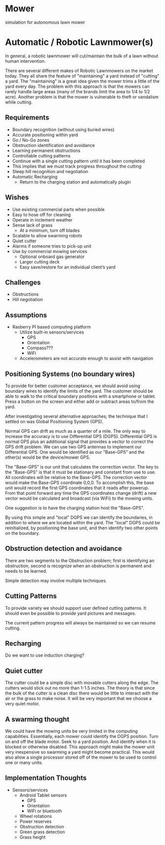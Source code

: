 # Mower
simulation for autonomous lawn mower

# Automatic / Robotic Lawnmower(s) #

In general, a robotic lawnmower will cut/maintain the bulk of a lawn without human intervention.

There are several different makes of Robotic Lawnmowers on the market today.  They all share the feature of "maintaining" a yard instead of "cutting" a yard.  The "maintaining" is a great idea given the mower trims a little of the yard every day.  The problem with this approach is that the mowers can rarely handle large areas (many of the brands limit the area to 1/4 to 1/2 acre).  Another problem is that the mower is vulnerable to theft or vandalism while cutting.

## Requirements ##

*	Boundary recognition (without using buried wires)
*	Accurate positioning within yard
*	Go / No-Go zones
*	Obstruction identification and avoidance
  * Learning permanent obstructions
*	Controllable cutting patterns
  * Continue with a single cutting pattern until it has been completed
  * This implies that we must track progress throughout the cutting
* Steep hill recognition and negotiation
* Automatic Recharging
  * Return to the charging station and automatically plugin

## Wishes ##

* Use existing commercial parts when possible
* Easy to hose off for cleaning
* Operate in inclement weather
* Sense lack of grass
  * At a minimum, turn off blades
* Scalable to allow swarming robots
* Quiet cutter
* Alarms if someone tries to pick-up unit
* Use by commercial mowing services
  * Optional onboard gas generator
  * Larger cutting deck
  * Easy save/restore for an individual client’s yard

## Challenges ##

* Obstructions
* Hill negotiation

## Assumptions ##

* Rasberry PI based computing platform
  * Utilize built-in sensors/services
    * GPS
    * Orientation
    * Compass???
    * WiFi
  * Accelerometers are not accurate enough to assist with navigation

## Positioning Systems (no boundary wires) ##

To provide for better customer acceptance, we should avoid using boundary wires to identify the limits of the yard.  The customer should be able to walk to the critical boundary positions with a smartphone or tablet.  Press a button on the screen and either add or subtract areas to/from the yard.

After investigating several alternative approaches; the technique that I settled on was Global Positioning System (GPS).

Normal GPS can drift as much as a quarter of a mile.  The only way to increase the accuracy is to use Differential GPS (DGPS). Differential GPS is normal GPS plus an additional signal that provides a vector to correct the GPS drift problem.  We can use two GPS antennas to implement our Differential GPS.  One would be identified as our "Base-GPS" and the other(s) would be the device/mower GPS.
 
The "Base-GPS" is our unit that calculates the correction vector. The key to the "Base-GPS" is that it must be stationary and constant from use to use. All coordinates will be relative to the Base-GPS. The correction vector would make the Base-GPS coordinate 0,0,0. To accomplish this, the base unit would record the first GPS coordinates that it reads after powerup.  From that point forward any time the GPS coordinates change (drift) a new vector would be calculated and broadcast (via WiFi) to the mowing units.

One suggestion is to have the charging station host the "Base-GPS".

By using this simple and "local" DGPS we can identify the boundaries, in addition to where we are located within the yard.  The "local" DGPS could be reinitialized, by positioning the base unit, and then identify two other points on the boundary.

## Obstruction detection and avoidance ##

There are two segments to the Obstruction problem; first is identifying an obstruction, second is recognize when an obstruction is permanent and needs to be learned.

Simple detection may involve multiple techniques.

## Cutting Patterns ##

To provide variety we should support user defined cutting patterns. It should even be possible to provide yard pictures and messages.

The current pattern progress will always be maintained so we can resume cutting.

## Recharging ##

Do we want to use induction charging?

## Quiet cutter ##

The cutter could be a simple disc with movable cutters along the edge.  The cutters would stick out no more than 1-1.5 inches.  The theory is that since the bulk of the cutter is a clean disc there would be little to interact with the air or the grass to make noise. It will be very important that we choose a very quiet motor.

## A swarming thought ##

We could have the mowing units be very limited in the computing capabilities.  Essentially, each mower could identify the DGPS position. Turn on and off the blade motor. Seek to a yard position. And identify when it is blocked or otherwise disabled.  This approach might make the mower unit very inexpensive so swarming a yard might become practical.  This would also allow a single processor stored off of the mower to be used to control one or many units.

## Implementation Thoughts ##

* Sensors/services
  * Android Tablet sensors
    * GPS
    * Orientation
    * WiFi or bluetooth
  * Wheel rotations
  * Power reserves
  * Obstruction detection
  * Green grass detection
  * Grass height
